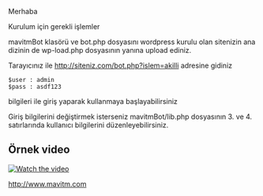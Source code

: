 Merhaba 

Kurulum için gerekli işlemler 

mavitmBot klasörü ve bot.php dosyasını wordpress kurulu olan sitenizin ana dizinin de wp-load.php dosyasının yanına upload ediniz.

Tarayıcınız ile http://siteniz.com/bot.php?islem=akilli adresine gidiniz

    $user : admin
    $pass : asdf123

bilgileri ile giriş yaparak kullanmaya başlayabilirsiniz


Giriş bilgilerini değiştirmek isterseniz mavitmBot/lib.php dosyasının 3. ve 4. satırlarında kullanıcı bilgilerini düzenleyebilirsiniz.


## Örnek video
[![Watch the video](https://img.youtube.com/vi/PflvjjRwo-4/hqdefault.jpg)](https://www.youtube.com/watch?v=PflvjjRwo-4)  






http://www.mavitm.com
